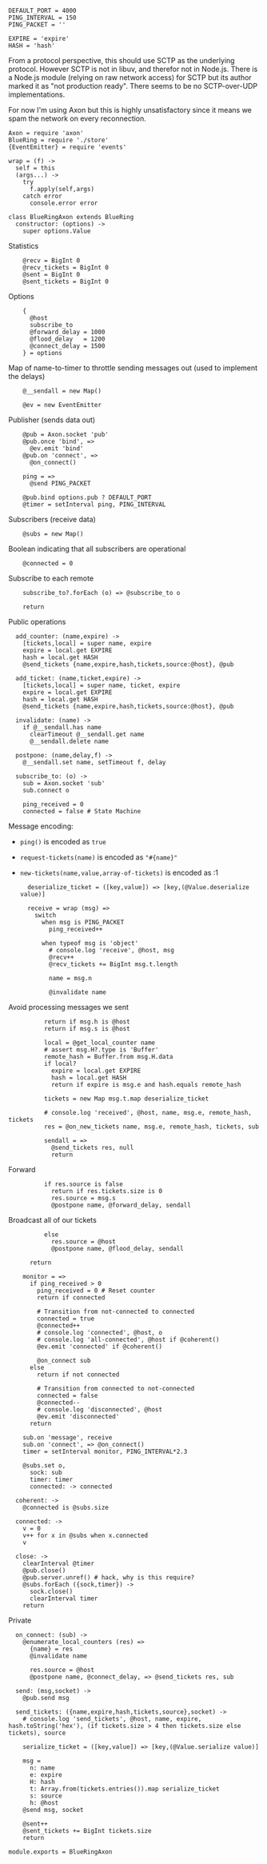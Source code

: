     DEFAULT_PORT = 4000
    PING_INTERVAL = 150
    PING_PACKET = ''

    EXPIRE = 'expire'
    HASH = 'hash'

From a protocol perspective, this should use SCTP as the underlying protocol.
However SCTP is not in libuv, and therefor not in Node.js.
There is a Node.js module (relying on raw network access) for SCTP but its author marked it as "not production ready".
There seems to be no SCTP-over-UDP implementations.

For now I'm using Axon but this is highly unsatisfactory since it means we spam the network on every reconnection.

    Axon = require 'axon'
    BlueRing = require './store'
    {EventEmitter} = require 'events'

    wrap = (f) ->
      self = this
      (args...) ->
        try
          f.apply(self,args)
        catch error
          console.error error

    class BlueRingAxon extends BlueRing
      constructor: (options) ->
        super options.Value

Statistics

        @recv = BigInt 0
        @recv_tickets = BigInt 0
        @sent = BigInt 0
        @sent_tickets = BigInt 0

Options

        {
          @host
          subscribe_to
          @forward_delay = 1000
          @flood_delay   = 1200
          @connect_delay = 1500
        } = options

Map of name-to-timer to throttle sending messages out (used to implement the delays)

        @__sendall = new Map()

        @ev = new EventEmitter

Publisher (sends data out)

        @pub = Axon.socket 'pub'
        @pub.once 'bind', =>
          @ev.emit 'bind'
        @pub.on 'connect', =>
          @on_connect()

        ping = =>
          @send PING_PACKET

        @pub.bind options.pub ? DEFAULT_PORT
        @timer = setInterval ping, PING_INTERVAL

Subscribers (receive data)

        @subs = new Map()

Boolean indicating that all subscribers are operational

        @connected = 0

Subscribe to each remote

        subscribe_to?.forEach (o) => @subscribe_to o

        return

Public operations

      add_counter: (name,expire) ->
        [tickets,local] = super name, expire
        expire = local.get EXPIRE
        hash = local.get HASH
        @send_tickets {name,expire,hash,tickets,source:@host}, @pub

      add_ticket: (name,ticket,expire) ->
        [tickets,local] = super name, ticket, expire
        expire = local.get EXPIRE
        hash = local.get HASH
        @send_tickets {name,expire,hash,tickets,source:@host}, @pub

      invalidate: (name) ->
        if @__sendall.has name
          clearTimeout @__sendall.get name
          @__sendall.delete name

      postpone: (name,delay,f) ->
        @__sendall.set name, setTimeout f, delay

      subscribe_to: (o) ->
        sub = Axon.socket 'sub'
        sub.connect o

        ping_received = 0
        connected = false # State Machine

Message encoding:
- `ping()` is encoded as `true`
- `request-tickets(name)` is encoded as `"#{name}"`
- `new-tickets(name,value,array-of-tickets)` is encoded as :1

        deserialize_ticket = ([key,value]) => [key,(@Value.deserialize value)]

        receive = wrap (msg) =>
          switch
            when msg is PING_PACKET
              ping_received++

            when typeof msg is 'object'
              # console.log 'receive', @host, msg
              @recv++
              @recv_tickets += BigInt msg.t.length

              name = msg.n

              @invalidate name

Avoid processing messages we sent

              return if msg.h is @host
              return if msg.s is @host

              local = @get_local_counter name
              # assert msg.H?.type is 'Buffer'
              remote_hash = Buffer.from msg.H.data
              if local?
                expire = local.get EXPIRE
                hash = local.get HASH
                return if expire is msg.e and hash.equals remote_hash

              tickets = new Map msg.t.map deserialize_ticket

              # console.log 'received', @host, name, msg.e, remote_hash, tickets
              res = @on_new_tickets name, msg.e, remote_hash, tickets, sub

              sendall = =>
                @send_tickets res, null
                return

Forward

              if res.source is false
                return if res.tickets.size is 0
                res.source = msg.s
                @postpone name, @forward_delay, sendall

Broadcast all of our tickets

              else
                res.source = @host
                @postpone name, @flood_delay, sendall

          return

        monitor = =>
          if ping_received > 0
            ping_received = 0 # Reset counter
            return if connected

            # Transition from not-connected to connected
            connected = true
            @connected++
            # console.log 'connected', @host, o
            # console.log 'all-connected', @host if @coherent()
            @ev.emit 'connected' if @coherent()

            @on_connect sub
          else
            return if not connected

            # Transition from connected to not-connected
            connected = false
            @connected--
            # console.log 'disconnected', @host
            @ev.emit 'disconnected'
          return

        sub.on 'message', receive
        sub.on 'connect', => @on_connect()
        timer = setInterval monitor, PING_INTERVAL*2.3

        @subs.set o,
          sock: sub
          timer: timer
          connected: -> connected

      coherent: ->
        @connected is @subs.size

      connected: ->
        v = 0
        v++ for x in @subs when x.connected
        v

      close: ->
        clearInterval @timer
        @pub.close()
        @pub.server.unref() # hack, why is this require?
        @subs.forEach ({sock,timer}) ->
          sock.close()
          clearInterval timer
        return

Private

      on_connect: (sub) ->
        @enumerate_local_counters (res) =>
          {name} = res
          @invalidate name

          res.source = @host
          @postpone name, @connect_delay, => @send_tickets res, sub

      send: (msg,socket) ->
        @pub.send msg

      send_tickets: ({name,expire,hash,tickets,source},socket) ->
        # console.log 'send_tickets', @host, name, expire, hash.toString('hex'), (if tickets.size > 4 then tickets.size else tickets), source

        serialize_ticket = ([key,value]) => [key,(@Value.serialize value)]

        msg =
          n: name
          e: expire
          H: hash
          t: Array.from(tickets.entries()).map serialize_ticket
          s: source
          h: @host
        @send msg, socket

        @sent++
        @sent_tickets += BigInt tickets.size
        return

    module.exports = BlueRingAxon
